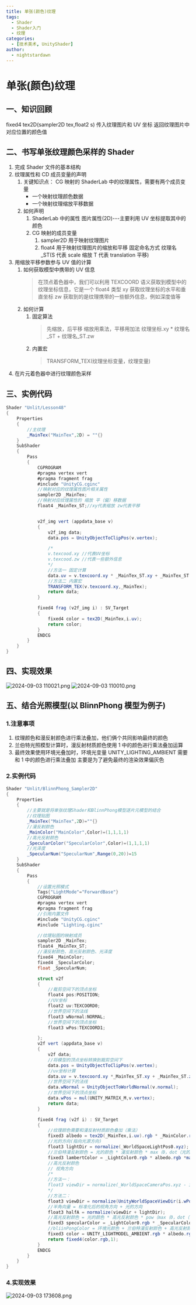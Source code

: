 ```yaml
---
title: 单张(颜色)纹理
tags:
  - Shader
  - Shader入门
  - 纹理
categories:
  - [技术美术, UnityShader]
author:
  - nightstardawn
---
```


# 单张(颜色)纹理

## 一、知识回顾

fixed4 tex2D(sampler2D tex,float2 s)
传入纹理图片和 UV 坐标
返回纹理图片中对应位置的颜色值

## 二、书写单张纹理颜色采样的 Shader

1. 完成 Shader 文件的基本结构
2. 纹理属性和 CD 成员变量的声明
   1. 关键知识点：
      CG 映射的 ShaderLab 中的纹理属性，需要有两个成员变量
      - 一个映射纹理颜色数据
      - 一个映射纹理缩放平移数据
   2. 如何声明
      1. ShaderLab 中的属性
         图片属性(2D)---主要利用 UV 坐标提取其中的颜色
      2. CG 映射的成员变量
         1. sampler2D 用于映射纹理图片
         2. float4 用于映射纹理图片的缩放和平移
            固定命名方式 纹理名\_ST(S 代表 scale 缩放 T 代表 translation 平移)
3. 用缩放平移参数参与 UV 值的计算
   1. 如何获取模型中携带的 UV 信息
      > 在顶点着色器中，我们可以利用 TEXCOORD 语义获取到模型中的纹理坐标信息，它是一个 float4 类型
      > xy 获取纹理坐标的水平和垂直坐标
      > zw 获取到的是纹理携带的一些额外信息，例如深度值等
   2. 如何计算
      1. 固定算法
         > 先缩放，后平移
         > 缩放用乘法，平移用加法
         > 纹理坐标.xy \* 纹理名\_ST + 纹理名\_ST.zw
      2. 内置宏
         > TRANSFORM_TEX(纹理坐标变量，纹理变量)
4. 在片元着色器中进行纹理颜色采样

## 三、实例代码

```cs
Shader "Unlit/Lesson48"
{
    Properties
    {
        //主纹理
        _MainTex("MainTex",2D) = ""{}
    }
    SubShader
    {
        Pass
        {
            CGPROGRAM
            #pragma vertex vert
            #pragma fragment frag
            #include "UnityCG.cginc"
            //映射对应的纹理属性图片相关属性
            sampler2D _MainTex;
            //映射对应纹理属性的 缩放 平（偏）移数据
            float4 _MainTex_ST;//xy代表缩放 zw代表平移


            v2f_img vert (appdata_base v)
            {
                v2f_img data;
                data.pos = UnityObjectToClipPos(v.vertex);

                /*
                v.texcood.xy //代表UV坐标
                v.texcood.zw //代表一些额外信息
                */
                //方法一 固定计算
                data.uv = v.texcoord.xy * _MainTex_ST.xy + _MainTex_ST.zw;
                //方法二 内置宏
                TRANSFORM_TEX(v.texcoord.xy,_MainTex);
                return data;
            }

            fixed4 frag (v2f_img i) : SV_Target
            {
                fixed4 color = tex2D(_MainTex,i.uv);
                return color;
            }
            ENDCG
        }
    }
}
```

## 四、实现效果

![ 2024-09-03 110021.png](https://s2.loli.net/2024/09/03/xfFcUSEGlneap25.png)
![ 2024-09-03 110010.png](https://s2.loli.net/2024/09/03/OSfTzpNPUatEjyg.png)

## 五、结合光照模型(以 BlinnPhong 模型为例子)

### 1.注意事项

1. 纹理颜色和漫反射颜色进行乘法叠加，他们俩个共同影响最终的颜色
2. 兰伯特光照模型计算时，漫反射材质颜色使用 1 中的颜色进行乘法叠加运算
3. 最终效果使用环境光叠加时，环境光变量 UNITY_LIGHTING_AMBIENT 需要和 1 中的颜色进行乘法叠加
   主要是为了避免最终的渲染效果偏灰色

### 2.实例代码

```cs
Shader "Unlit/BlinnPhong_Sampler2D"
{
    Properties
    {
        //主要就是将单张纹理Shader和BlinnPhong模型逐片元模型的结合
        //纹理贴图
        _MainTex("MainTex",2D)=""{}
        //漫反射颜色
        _MainColor("MainColor",Color)=(1,1,1,1)
        //高光反射颜色
        _SpecularColor("SpecularColor",Color)=(1,1,1,1)
        //光泽度
        _SpecularNum("SpecularNum",Range(0,20))=15
    }
    SubShader
    {
        Pass
        {
            //设置光照模式
            Tags{"LightMode"="ForwardBase"}
            CGPROGRAM
            #pragma vertex vert
            #pragma fragment frag
            //引用内置文件
            #include "UnityCG.cginc"
            #include "Lighting.cginc"

            //纹理贴图的映射成员
            sampler2D _MainTex;
            float4 _MainTex_ST;
            //漫反射颜色、高光反射颜色、光泽度
            fixed4 _MainColor;
            fixed4 _SpecularColor;
            float _SpecularNum;

            struct v2f
            {
                //裁剪空间下的顶点坐标
                float4 pos:POSITION;
                //UV坐标
                float2 uv:TEXCOORD0;
                //世界空间下的法线
                float3 wNormal:NORMAL;
                //世界空间下的顶点坐标
                float3 wPos:TEXCOORD1;

            };
            v2f vert (appdata_base v)
            {
                v2f data;
                //将模型的顶点坐标转换到裁剪空间下
                data.pos = UnityObjectToClipPos(v.vertex);
                //uv坐标计算
                data.uv = v.texcoord.xy *_MainTex_ST.xy + _MainTex_ST.zw;
                //世界空间下的法线
                data.wNormal = UnityObjectToWorldNormal(v.normal);
                //世界空间下的顶点坐标
                data.wPos = mul(UNITY_MATRIX_M,v.vertex);
                return data;
            }

            fixed4 frag (v2f i) : SV_Target
            {
                //纹理颜色需要和漫反射材质颜色叠加（乘法）
                fixed3 albedo = tex2D(_MainTex,i.uv).rgb * _MainColor.rgb;
                //光的方向(指向光源方向)
                float3 lightDir = normalize(_WorldSpaceLightPos0.xyz);
                //兰伯特漫反射颜色 = 光的颜色 * 漫反射颜色 * max（0，dot（光的方向，世界坐标下的法线））
                fixed3 lambertColor = _LightColor0.rgb * albedo.rgb *max(0,dot(i.wNormal,lightDir));
                //高光反射颜色
                // 视角方向
                /*
                //方法一：
                float3 viewDir = normalize(_WorldSpaceCameraPos.xyz - i.wPos);
                */
                //方法二：
                float3 viewDir = normalize(UnityWorldSpaceViewDir(i.wPos));
                //半角向量 = 标准化后的视角方向 + 光的方向
                float3 halfA = normalize(viewDir + lightDir);
                //高光反射颜色 = 光的颜色 * 高光反射颜色 * pow（max（0，dot（世界坐标系下的法线，半角方向），光泽度））
                fixed3 specularColor = _LightColor0.rgb * _SpecularColor * pow(max(0,dot(i.wNormal,halfA)),_SpecularNum);
                //bliinPongColor = 环境光颜色 + 兰伯特漫反射颜色 + 高光反射颜色
                fixed3 color = UNITY_LIGHTMODEL_AMBIENT.rgb * albedo.rgb + lambertColor + specularColor;
                return fixed4(color.rgb,1);
            }
            ENDCG
        }
    }
}

```

### 4.实现效果

![ 2024-09-03 173608.png](https://s2.loli.net/2024/09/03/36MbYLPENxlATzI.png)
